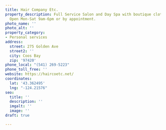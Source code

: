 ```yaml
---
title: Hair Company Etc.
property_description: Full Service Salon and Day Spa with boutique clothing & accessories;
  Open Mon-Sat 9am-6pm or by appointment.
photo_name: ''
photo_alt: ''
property_category:
- Personal services
address:
  street: 275 Golden Ave
  street2: ''
  city: Coos Bay
  zip: '97420'
phone_local: "(541) 269-5223"
phone_toll_free: ''
website: https://haircoetc.net/
coordinates:
  lat: '43.362495'
  lng: "-124.21576"
seo:
  title: ''
  description: ''
  imgalt: ''
  image: ''
draft: true

---
```

